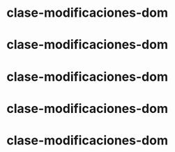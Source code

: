 # clase-modificaciones-dom
# clase-modificaciones-dom
# clase-modificaciones-dom
# clase-modificaciones-dom
# clase-modificaciones-dom
